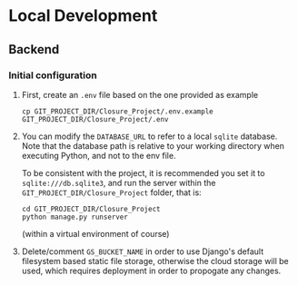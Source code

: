 # Local Development

## Backend

### Initial configuration

1. First, create an `.env` file based on the one provided as example

   `cp GIT_PROJECT_DIR/Closure_Project/.env.example GIT_PROJECT_DIR/Closure_Project/.env`

2. You can modify the `DATABASE_URL` to refer to a local `sqlite` database. Note that the database path is relative to your working directory
   when executing Python, and not to the env file.

   To be consistent with the project, it is recommended you set it to `sqlite:///db.sqlite3`, and
   run the server within the `GIT_PROJECT_DIR/Closure_Project` folder, that is:

   ```shell
   cd GIT_PROJECT_DIR/Closure_Project
   python manage.py runserver
   ```

   (within a virtual environment of course)

3. Delete/comment `GS_BUCKET_NAME` in order to use Django's default filesystem based static file storage, otherwise
   the cloud storage will be used, which requires deployment in order to propogate any changes.